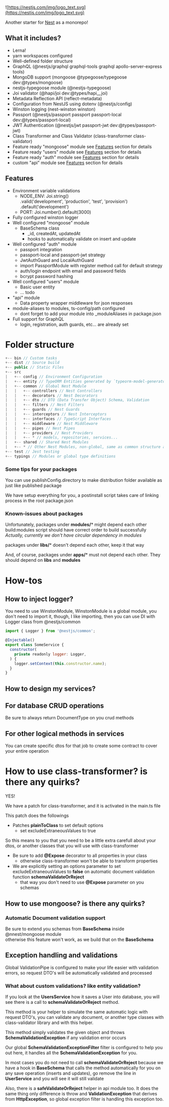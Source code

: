 ![https://nestjs.com/img/logo_text.svg](https://nestjs.com/img/logo_text.svg)

Another starter for [Nest](https://github.com/nestjs/nest) as a monorepo!

## What it includes?

- Lerna!
- yarn workspaces configured
- Well-defined folder structure
- GraphQL (@nestjs/graphql graphql-tools graphql apollo-server-express tools)
- MongoDB support (mongoose @typegoose/typegoose dev:@types/mongoose)
- nestjs-typegoose module (@nestjs-typegoose)
- Joi validator (@hapi/joi dev:@types/hapi__joi)
- Metadata Reflection API (reflect-metadata)
- Configuration from NestJS using dotenv (@nestjs/config)
- Winston logging (nest-winston winston)
- Passport (@nestjs/passport passport passport-local dev:@types/passport-local)
- JWT Authentication (@nestjs/jwt passport-jwt dev:@types/passport-jwt)
- Class Transformer and Class Validator (class-transformer class-validator)
- Feature ready "mongoose" module see [Features](#features) section for details
- Feature ready "users" module see [Features](#features) section for details
- Feature ready "auth" module see [Features](#features) section for details
- custom "api" module see [Features](#features) section for details

## Features

- Environment variable validations
    - NODE_ENV: Joi.string()
    .valid('development', 'production', 'test', 'provision')
    .default('development')
    - PORT: Joi.number().default(3000)
- Fully configured winston logger
- Well configured "mongoose" module
    - BaseSchema class
        - _id, createdAt, updatedAt
        - hooks to automatically validate on insert and update
- Well configured "auth" module
    - passport integration
    - passport-local and passport-jwt strategy
    - JwtAuthGuard and LocalAuthGuard
    - import PassportModule with register method call for default strategy
    - auth/login endpoint with email and password fields
    - bcrypt password hashing
- Well configured "users" module
    - Basic user entity
    - ... todo
- "api" module
    - Data property wrapper middleware for json responses
- module-aliases to modules, ts-config/path configured
    - dont forget to add your module into _moduleAliases in package.json
- Full support for GraphQL
    - login, registration, auth guards, etc... are already set
    
# Folder structure

```js
+-- bin // Custom tasks
+-- dist // Source build
+-- public // Static Files
+-- src
|   +-- config // Environment Configuration
|   +-- entity // TypeORM Entities generated by `typeorm-model-generator` module
|   +-- common // Global Nest Module
|   |   +-- controllers // Nest Controllers
|   |   +-- decorators // Nest Decorators
|   |   +-- dto // DTO (Data Transfer Object) Schema, Validation
|   |   +-- filters // Nest Filters
|   |   +-- guards // Nest Guards
|   |   +-- interceptors // Nest Interceptors
|   |   +-- interfaces // TypeScript Interfaces
|   |   +-- middleware // Nest Middleware
|   |   +-- pipes // Nest Pipes
|   |   +-- providers // Nest Providers
|   |   +-- * // models, repositories, services...
|   +-- shared // Shared Nest Modules
|   +-- * // Other Nest Modules, non-global, same as common structure above
+-- test // Jest testing
+-- typings // Modules or global type definitions
```

### Some tips for your packages
You can use publishConfig.directory to make distribution folder available as just like published package  
  
We have setup everything for you, a postinstall script takes care of linking process in the root package.json

### Known-issues about packages

Unfortunately, packages under **modules/*** might depend each other  
build:modules script should have correct order to build successfully  
_Actually, currently we don't have circular dependency in modules_ 
  
packages under **libs/*** doesn't depend each other, keep it that way  
  
And, of course, packages under **apps/*** must not depend each other.
They should depend on **libs** and **modules**

# How-tos

## How to inject logger?

You need to use WinstonModule, WinstonModule is a global module, you don't need to import it, though, I like importing, then you can use DI with Logger class from @nestjs/common

```jsx
import { Logger } from '@nestjs/common';

@Injectable()
export class SomeService {
  constructor(
    private readonly logger: Logger,
  ) {
    logger.setContext(this.constructor.name);
  }
}
```
## How to design my services?

## For database CRUD operations
Be sure to always return DocumentType<any> on you crud methods

## For other logical methods in services
You can create specific dtos for that job to create some contract to cover your entire operation

# How to use class-transformer? is there any quirks?
YES!  
  
We have a patch for class-transformer, and it is activated in the main.ts file  
 
This patch does the followings  

- Patches **plainToClass** to set default options
    - set excludeExtraneousValues to true
    
So this means to you that you need to be a little extra carefull about your dtos, or another classes that you will use with class-transformer  

- Be sure to add **@Expose** decorator to all properties in your class
    - otherwise class-transformer won't be able to transform properties
- We are explicitly setting an options parameter to set excludeExtraneousValues to **false** on automatic document validation function **schemaValidateOrReject**
    - that way you don't need to use **@Expose** parameter on you schemas


## How to use mongoose? is there any quirks?

### Automatic Document validation support
Be sure to extend you schemas from **BaseSchema** inside @nnest/mongoose module  
otherwise this feature won't work, as we build that on the **BaseSchema**

## Exception handling and validations

Global ValidationPipe is configured to make your life easier with validation errors, so request DTO's will be automatically validated and processed

### What about custom validations? like entity validation?

If you look at the **UsersService** how it saves a User into database, you will see there is a call to **schemaValidateOrReject** method.

This method is your helper to simulate the same automatic logic with request DTO's, you can validate any document, or another type classes with class-validator library and with this helper.

This method simply validates the given object and throws **SchemaValidationException** if any validation error occurs

Our global **SchemaValidationExceptionFilter** filter is configured to help you out here, it handles all the **SchemaValidationException** for you.

In most cases you do not need to call **schemaValidateOrReject** because we have a hook in **BaseSchema** that calls the method automatically for you on any save operation (inserts and updates), go remove the line in **UserService** and you will see it will still validate

Also, there is a **safeValidateOrReject** helper in api module too. It does the same thing only difference is throw and **ValidationException** that derives from **HttpException**, so global exception filter is handling this exception too.
